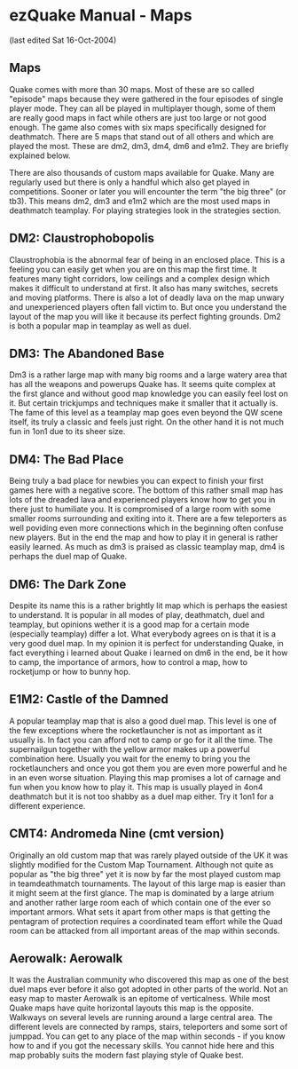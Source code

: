 # ezQuake Manual - Maps
(last edited Sat 16-Oct-2004)

## Maps


Quake comes with more than 30 maps. Most of these are so called "episode" maps because they were gathered in the four episodes of single player mode. They can all be played in multiplayer though, some of them are really good maps in fact while others are just too large or not good enough. The game also comes with six maps specifically designed for deathmatch. There are 5 maps that stand out of all others and which are played the most. These are dm2, dm3, dm4, dm6 and e1m2. They are briefly explained below.

There are also thousands of custom maps available for Quake. Many are regularly used but there is only a handful which also get played in competitions. Sooner or later you will encounter the term "the big three" (or tb3). This means dm2, dm3 and e1m2 which are the most used maps in deathmatch teamplay. For playing strategies look in the strategies section.
## DM2: Claustrophobopolis

Claustrophobia is the abnormal fear of being in an enclosed place. This is a feeling you can easily get when you are on this map the first time. It features many tight corridors, low ceilings and a complex design which makes it difficult to understand at first. It also has many switches, secrets and moving platforms. There is also a lot of deadly lava on the map unwary and unexperienced players often fall victim to. But once you understand the layout of the map you will like it because its perfect fighting grounds. Dm2 is both a popular map in teamplay as well as duel.
## DM3: The Abandoned Base

Dm3 is a rather large map with many big rooms and a large watery area that has all the weapons and powerups Quake has. It seems quite complex at the first glance and without good map knowledge you can easily feel lost on it. But certain trickjumps and techniques make it smaller that it actually is. The fame of this level as a teamplay map goes even beyond the QW scene itself, its truly a classic and feels just right. On the other hand it is not much fun in 1on1 due to its sheer size.
## DM4: The Bad Place

Being truly a bad place for newbies you can expect to finish your first games here with a negative score. The bottom of this rather small map has lots of the dreaded lava and experienced players know how to get you in there just to humiliate you. It is compromised of a large room with some smaller rooms surrounding and exiting into it. There are a few teleporters as well poviding even more connections which in the beginning often confuse new players. But in the end the map and how to play it in general is rather easily learned. As much as dm3 is praised as classic teamplay map, dm4 is perhaps the duel map of Quake.
## DM6: The Dark Zone

Despite its name this is a rather brightly lit map which is perhaps the easiest to understand. It is popular in all modes of play, deathmatch, duel and teamplay, but opinions wether it is a good map for a certain mode (especially teamplay) differ a lot. What everybody agrees on is that it is a very good duel map. In my opinion it is perfect for understanding Quake, in fact everything i learned about Quake i learned on dm6 in the end, be it how to camp, the importance of armors, how to control a map, how to rocketjump or how to bunny hop.
## E1M2: Castle of the Damned

A popular teamplay map that is also a good duel map. This level is one of the few exceptions where the rocketlauncher is not as important as it usually is. In fact you can afford not to camp or go for it all the time. The supernailgun together with the yellow armor makes up a powerful combination here. Usually you wait for the enemy to bring you the rocketlaunchers and once you got them you are even more powerful and he in an even worse situation. Playing this map promises a lot of carnage and fun when you know how to play it. This map is usually played in 4on4 deathmatch but it is not too shabby as a duel map either. Try it 1on1 for a different experience.
## CMT4: Andromeda Nine (cmt version)

Originally an old custom map that was rarely played outside of the UK it was slightly modified for the Custom Map Tournament. Although not quite as popular as "the big three" yet it is now by far the most played custom map in teamdeathmatch tournaments. The layout of this large map is easier than it might seem at the first glance. The map is dominated by a large atrium and another rather large room each of which contain one of the ever so important armors. What sets it apart from other maps is that getting the pentagram of protection requires a coordinated team effort while the Quad room can be attacked from all important areas of the map within seconds.
## Aerowalk: Aerowalk

It was the Australian community who discovered this map as one of the best duel maps ever before it also got adopted in other parts of the world. Not an easy map to master Aerowalk is an epitome of verticalness. While most Quake maps have quite horizontal layouts this map is the opposite. Walkways on several levels are running around a large central area. The different levels are connected by ramps, stairs, teleporters and some sort of jumppad. You can get to any place of the map within seconds - if you know how to and if you got the necessary skills. You cannot hide here and this map probably suits the modern fast playing style of Quake best.
